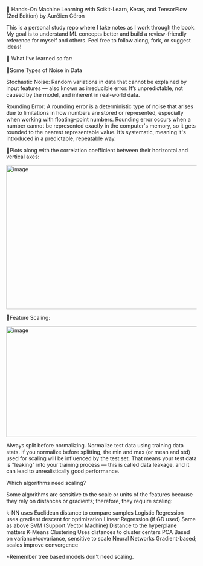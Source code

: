 📘 Hands-On Machine Learning with Scikit-Learn, Keras, and TensorFlow (2nd Edition) by Aurélien Géron

This is a personal study repo where I take notes as I work through the book. My goal is to understand ML concepts better and build a review-friendly reference for myself and others. Feel free to follow along, fork, or suggest ideas!

🧠 What I’ve learned so far:

🎯Some Types of Noise in Data

Stochastic Noise: Random variations in data that cannot be explained by input features — also known as irreducible error. It’s unpredictable, not caused by the model, and inherent in real-world data.


Rounding Error: A rounding error is a deterministic type of noise that arises due to limitations in how numbers are stored or represented, especially when working with floating-point numbers. Rounding error occurs when a number cannot be represented exactly in the computer's memory, so it gets rounded to the nearest representable value. It’s systematic, meaning it's introduced in a predictable, repeatable way.

🎯Plots along with the correlation coefficient between their horizontal and vertical axes:

<img width="858" height="381" alt="image" src="https://github.com/user-attachments/assets/30aa8760-443d-44bb-b165-6a0a8b7f3785" />

🎯Feature Scaling:

<img width="838" height="293" alt="image" src="https://github.com/user-attachments/assets/74dbb2cb-594c-4c6e-9be7-2a4935615050" />

Always split before normalizing.  Normalize test data using training data stats. If you normalize before splitting, the min and max (or mean and std) used for scaling will be influenced by the test set. That means your test data is "leaking" into your training process — this is called data leakage, and it can lead to unrealistically good performance.

Which algorithms need scaling?

Some algorithms are sensitive to the scale or units of the features because they rely on distances or gradients; therefore, they require scaling:

k-NN uses Euclidean distance to compare samples
Logistic Regression	uses gradient descent for optimization
Linear Regression (if GD used)	Same as above
SVM (Support Vector Machine)	Distance to the hyperplane matters
K-Means Clustering	Uses distances to cluster centers
PCA	Based on variance/covariance, sensitive to scale
Neural Networks	Gradient-based; scales improve convergence

*Remember tree based models don't need scaling.
